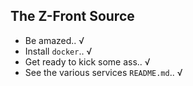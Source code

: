 ## The Z-Front Source ##

* Be amazed.. √
* Install `docker`.. √
* Get ready to kick some ass.. √
* See the various services `README.md`.. √
